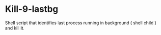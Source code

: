 # Kill-9-lastbg
Shell script that identifies last process running in background ( shell child ) and kill it.
